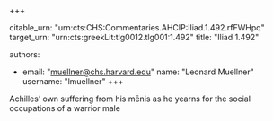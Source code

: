 +++


citable_urn: "urn:cts:CHS:Commentaries.AHCIP:Iliad.1.492.rfFWHpq"
target_urn: "urn:cts:greekLit:tlg0012.tlg001:1.492"
title: "Iliad 1.492"

authors:
- email: "muellner@chs.harvard.edu"
  name: "Leonard Muellner"
  username: "lmuellner"
+++

<p>Achilles’ own suffering from his mēnis as he yearns for the social occupations of a warrior male</p>